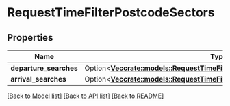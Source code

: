 # RequestTimeFilterPostcodeSectors

## Properties

Name | Type | Description | Notes
------------ | ------------- | ------------- | -------------
**departure_searches** | Option<[**Vec<crate::models::RequestTimeFilterPostcodeSectorsDepartureSearch>**](RequestTimeFilterPostcodeSectorsDepartureSearch.md)> |  | [optional]
**arrival_searches** | Option<[**Vec<crate::models::RequestTimeFilterPostcodeSectorsArrivalSearch>**](RequestTimeFilterPostcodeSectorsArrivalSearch.md)> |  | [optional]

[[Back to Model list]](../README.md#documentation-for-models) [[Back to API list]](../README.md#documentation-for-api-endpoints) [[Back to README]](../README.md)


